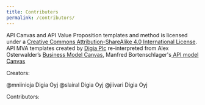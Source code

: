 ```yaml
---
title: Contributers
permalink: /contributors/
---
```


API Canvas and API Value Proposition templates and method is licensed under a <a href="https://creativecommons.org/licenses/by-sa/4.0/">Creative Commons Attribution-ShareAlike 4.0 International License</a>. API MVA templates created by <a href="www.digia.com">Digia Plc</a></span>
re-interpreted from Alex Osterwalder’s <a href="https://en.wikipedia.org/wiki/Business_Model_Canvas"> Business Model Canvas</a>, Manfred Bortenschlager's<a href="https://www.slideshare.net/3scale/api-model-canvas-apidays-mediterranea-2015"> API model Canvas</a> </span>

Creators:

@mniinioja Digia Oyj
@slairal Digia Oyj
@jiivari Digia Oyj

Contributors:
